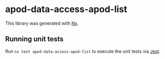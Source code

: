 # apod-data-access-apod-list

This library was generated with [Nx](https://nx.dev).

## Running unit tests

Run `nx test apod-data-access-apod-list` to execute the unit tests via [Jest](https://jestjs.io).
